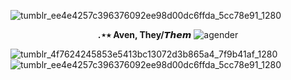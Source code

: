 ![tumblr_ee4e4257c396376092ee98d00dc6ffda_5cc78e91_1280](https://github.com/av-nturine/av-nturine/assets/171211475/d41ffc3c-96c6-4237-81a8-542e3ffec130)
      <p align="center">  **.⋆٭ Aven, They/𝙏𝙝𝙚𝙢** ![agender](https://github.com/av-nturine/av-nturine/assets/171211475/65eeb69b-004c-418e-b78e-7b44d64caea3) </p> 
![tumblr_4f7624245853e5413bc13072d3b865a4_7f9b41af_1280](https://github.com/av-nturine/av-nturine/assets/171211475/df921579-a3df-4784-8a0a-fab458b4608b)
![tumblr_ee4e4257c396376092ee98d00dc6ffda_5cc78e91_1280](https://github.com/av-nturine/av-nturine/assets/171211475/d41ffc3c-96c6-4237-81a8-542e3ffec130)
